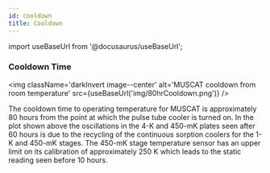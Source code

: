 ```yaml
---
id: cooldown
title: Cooldown
---
```


import useBaseUrl from '@docusaurus/useBaseUrl';

### Cooldown Time

<img className='darkInvert image--center'
     alt='MUSCAT cooldown from room temperature'
     src={useBaseUrl('img/80hrCooldown.png')} /><br />

The cooldown time to operating temperature for MUSCAT is approximately 80
hours from the point at which the pulse tube cooler is turned on. In the plot
shown above the oscillations in the 4-K and 450-mK plates seen after 60
hours is due to the recycling of the continuous sorption coolers for the 1-K
and 450-mK stages. The 450-mK stage temperature sensor has an upper limit on
its calibration of approximately 250&nbsp;K which leads to the static reading
seen before 10 hours.
